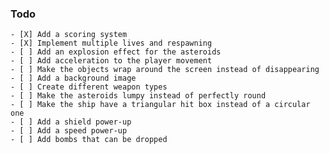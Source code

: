 ### Todo

    - [X] Add a scoring system
    - [X] Implement multiple lives and respawning
    - [ ] Add an explosion effect for the asteroids
    - [ ] Add acceleration to the player movement
    - [ ] Make the objects wrap around the screen instead of disappearing
    - [ ] Add a background image
    - [ ] Create different weapon types
    - [ ] Make the asteroids lumpy instead of perfectly round
    - [ ] Make the ship have a triangular hit box instead of a circular one
    - [ ] Add a shield power-up
    - [ ] Add a speed power-up
    - [ ] Add bombs that can be dropped
